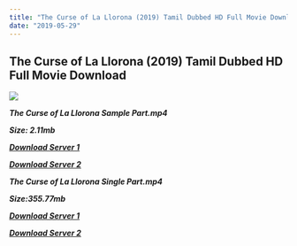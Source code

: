 ```yaml
---
title: "The Curse of La Llorona (2019) Tamil Dubbed HD Full Movie Download"
date: "2019-05-29"
---
```


## The Curse of La Llorona (2019) Tamil Dubbed HD Full Movie Download

[![](https://1.bp.blogspot.com/-i3GLowCQKFE/XO68GAg_eiI/AAAAAAAAAEc/jsyfT8obcoIUbCVVhmsYNvQnF1CW7F3_gCLcBGAs/s640/674bc3f7-c338-40bf-bd4b-32e36cc0626b.jpeg)](https://1.bp.blogspot.com/-i3GLowCQKFE/XO68GAg_eiI/AAAAAAAAAEc/jsyfT8obcoIUbCVVhmsYNvQnF1CW7F3_gCLcBGAs/s1600/674bc3f7-c338-40bf-bd4b-32e36cc0626b.jpeg)

**_The Curse of La Llorona Sample Part.mp4_**

**_Size: 2.11mb_**

**_[Download Server 1](http://b7.wetransfer.vip/files/Tamil{c159298fb141cbadc7232f68964181f47c3dba5abf1fc31c2462b14f0846cd70}20Dubbed{c159298fb141cbadc7232f68964181f47c3dba5abf1fc31c2462b14f0846cd70}20Movies/Tamil{c159298fb141cbadc7232f68964181f47c3dba5abf1fc31c2462b14f0846cd70}202019{c159298fb141cbadc7232f68964181f47c3dba5abf1fc31c2462b14f0846cd70}20Dubbed{c159298fb141cbadc7232f68964181f47c3dba5abf1fc31c2462b14f0846cd70}20Movies/The{c159298fb141cbadc7232f68964181f47c3dba5abf1fc31c2462b14f0846cd70}20Curse{c159298fb141cbadc7232f68964181f47c3dba5abf1fc31c2462b14f0846cd70}20of{c159298fb141cbadc7232f68964181f47c3dba5abf1fc31c2462b14f0846cd70}20La{c159298fb141cbadc7232f68964181f47c3dba5abf1fc31c2462b14f0846cd70}20Llorona{c159298fb141cbadc7232f68964181f47c3dba5abf1fc31c2462b14f0846cd70}20(2019)/The{c159298fb141cbadc7232f68964181f47c3dba5abf1fc31c2462b14f0846cd70}20Curse{c159298fb141cbadc7232f68964181f47c3dba5abf1fc31c2462b14f0846cd70}20of{c159298fb141cbadc7232f68964181f47c3dba5abf1fc31c2462b14f0846cd70}20La{c159298fb141cbadc7232f68964181f47c3dba5abf1fc31c2462b14f0846cd70}20Llorona{c159298fb141cbadc7232f68964181f47c3dba5abf1fc31c2462b14f0846cd70}20(2019){c159298fb141cbadc7232f68964181f47c3dba5abf1fc31c2462b14f0846cd70}20HDRip/The{c159298fb141cbadc7232f68964181f47c3dba5abf1fc31c2462b14f0846cd70}20Curse{c159298fb141cbadc7232f68964181f47c3dba5abf1fc31c2462b14f0846cd70}20of{c159298fb141cbadc7232f68964181f47c3dba5abf1fc31c2462b14f0846cd70}20La{c159298fb141cbadc7232f68964181f47c3dba5abf1fc31c2462b14f0846cd70}20Llorona{c159298fb141cbadc7232f68964181f47c3dba5abf1fc31c2462b14f0846cd70}20(2019){c159298fb141cbadc7232f68964181f47c3dba5abf1fc31c2462b14f0846cd70}20Sample{c159298fb141cbadc7232f68964181f47c3dba5abf1fc31c2462b14f0846cd70}20(640x360).mp4)_**

**_[Download Server 2](http://b7.wetransfer.vip/files/Tamil{c159298fb141cbadc7232f68964181f47c3dba5abf1fc31c2462b14f0846cd70}20Dubbed{c159298fb141cbadc7232f68964181f47c3dba5abf1fc31c2462b14f0846cd70}20Movies/Tamil{c159298fb141cbadc7232f68964181f47c3dba5abf1fc31c2462b14f0846cd70}202019{c159298fb141cbadc7232f68964181f47c3dba5abf1fc31c2462b14f0846cd70}20Dubbed{c159298fb141cbadc7232f68964181f47c3dba5abf1fc31c2462b14f0846cd70}20Movies/The{c159298fb141cbadc7232f68964181f47c3dba5abf1fc31c2462b14f0846cd70}20Curse{c159298fb141cbadc7232f68964181f47c3dba5abf1fc31c2462b14f0846cd70}20of{c159298fb141cbadc7232f68964181f47c3dba5abf1fc31c2462b14f0846cd70}20La{c159298fb141cbadc7232f68964181f47c3dba5abf1fc31c2462b14f0846cd70}20Llorona{c159298fb141cbadc7232f68964181f47c3dba5abf1fc31c2462b14f0846cd70}20(2019)/The{c159298fb141cbadc7232f68964181f47c3dba5abf1fc31c2462b14f0846cd70}20Curse{c159298fb141cbadc7232f68964181f47c3dba5abf1fc31c2462b14f0846cd70}20of{c159298fb141cbadc7232f68964181f47c3dba5abf1fc31c2462b14f0846cd70}20La{c159298fb141cbadc7232f68964181f47c3dba5abf1fc31c2462b14f0846cd70}20Llorona{c159298fb141cbadc7232f68964181f47c3dba5abf1fc31c2462b14f0846cd70}20(2019){c159298fb141cbadc7232f68964181f47c3dba5abf1fc31c2462b14f0846cd70}20HDRip/The{c159298fb141cbadc7232f68964181f47c3dba5abf1fc31c2462b14f0846cd70}20Curse{c159298fb141cbadc7232f68964181f47c3dba5abf1fc31c2462b14f0846cd70}20of{c159298fb141cbadc7232f68964181f47c3dba5abf1fc31c2462b14f0846cd70}20La{c159298fb141cbadc7232f68964181f47c3dba5abf1fc31c2462b14f0846cd70}20Llorona{c159298fb141cbadc7232f68964181f47c3dba5abf1fc31c2462b14f0846cd70}20(2019){c159298fb141cbadc7232f68964181f47c3dba5abf1fc31c2462b14f0846cd70}20Sample{c159298fb141cbadc7232f68964181f47c3dba5abf1fc31c2462b14f0846cd70}20(640x360).mp4)_**

**_The Curse of La Llorona Single Part.mp4_**

**_Size:355.77mb_**

**_[Download Server 1](http://b7.wetransfer.vip/files/Tamil{c159298fb141cbadc7232f68964181f47c3dba5abf1fc31c2462b14f0846cd70}20Dubbed{c159298fb141cbadc7232f68964181f47c3dba5abf1fc31c2462b14f0846cd70}20Movies/Tamil{c159298fb141cbadc7232f68964181f47c3dba5abf1fc31c2462b14f0846cd70}202019{c159298fb141cbadc7232f68964181f47c3dba5abf1fc31c2462b14f0846cd70}20Dubbed{c159298fb141cbadc7232f68964181f47c3dba5abf1fc31c2462b14f0846cd70}20Movies/The{c159298fb141cbadc7232f68964181f47c3dba5abf1fc31c2462b14f0846cd70}20Curse{c159298fb141cbadc7232f68964181f47c3dba5abf1fc31c2462b14f0846cd70}20of{c159298fb141cbadc7232f68964181f47c3dba5abf1fc31c2462b14f0846cd70}20La{c159298fb141cbadc7232f68964181f47c3dba5abf1fc31c2462b14f0846cd70}20Llorona{c159298fb141cbadc7232f68964181f47c3dba5abf1fc31c2462b14f0846cd70}20(2019)/The{c159298fb141cbadc7232f68964181f47c3dba5abf1fc31c2462b14f0846cd70}20Curse{c159298fb141cbadc7232f68964181f47c3dba5abf1fc31c2462b14f0846cd70}20of{c159298fb141cbadc7232f68964181f47c3dba5abf1fc31c2462b14f0846cd70}20La{c159298fb141cbadc7232f68964181f47c3dba5abf1fc31c2462b14f0846cd70}20Llorona{c159298fb141cbadc7232f68964181f47c3dba5abf1fc31c2462b14f0846cd70}20(2019){c159298fb141cbadc7232f68964181f47c3dba5abf1fc31c2462b14f0846cd70}20HDRip/The{c159298fb141cbadc7232f68964181f47c3dba5abf1fc31c2462b14f0846cd70}20Curse{c159298fb141cbadc7232f68964181f47c3dba5abf1fc31c2462b14f0846cd70}20of{c159298fb141cbadc7232f68964181f47c3dba5abf1fc31c2462b14f0846cd70}20La{c159298fb141cbadc7232f68964181f47c3dba5abf1fc31c2462b14f0846cd70}20Llorona{c159298fb141cbadc7232f68964181f47c3dba5abf1fc31c2462b14f0846cd70}20(2019){c159298fb141cbadc7232f68964181f47c3dba5abf1fc31c2462b14f0846cd70}20Single{c159298fb141cbadc7232f68964181f47c3dba5abf1fc31c2462b14f0846cd70}20Part{c159298fb141cbadc7232f68964181f47c3dba5abf1fc31c2462b14f0846cd70}20(640x360).mp4)_**

**_[Download Server 2](http://b7.wetransfer.vip/files/Tamil{c159298fb141cbadc7232f68964181f47c3dba5abf1fc31c2462b14f0846cd70}20Dubbed{c159298fb141cbadc7232f68964181f47c3dba5abf1fc31c2462b14f0846cd70}20Movies/Tamil{c159298fb141cbadc7232f68964181f47c3dba5abf1fc31c2462b14f0846cd70}202019{c159298fb141cbadc7232f68964181f47c3dba5abf1fc31c2462b14f0846cd70}20Dubbed{c159298fb141cbadc7232f68964181f47c3dba5abf1fc31c2462b14f0846cd70}20Movies/The{c159298fb141cbadc7232f68964181f47c3dba5abf1fc31c2462b14f0846cd70}20Curse{c159298fb141cbadc7232f68964181f47c3dba5abf1fc31c2462b14f0846cd70}20of{c159298fb141cbadc7232f68964181f47c3dba5abf1fc31c2462b14f0846cd70}20La{c159298fb141cbadc7232f68964181f47c3dba5abf1fc31c2462b14f0846cd70}20Llorona{c159298fb141cbadc7232f68964181f47c3dba5abf1fc31c2462b14f0846cd70}20(2019)/The{c159298fb141cbadc7232f68964181f47c3dba5abf1fc31c2462b14f0846cd70}20Curse{c159298fb141cbadc7232f68964181f47c3dba5abf1fc31c2462b14f0846cd70}20of{c159298fb141cbadc7232f68964181f47c3dba5abf1fc31c2462b14f0846cd70}20La{c159298fb141cbadc7232f68964181f47c3dba5abf1fc31c2462b14f0846cd70}20Llorona{c159298fb141cbadc7232f68964181f47c3dba5abf1fc31c2462b14f0846cd70}20(2019){c159298fb141cbadc7232f68964181f47c3dba5abf1fc31c2462b14f0846cd70}20HDRip/The{c159298fb141cbadc7232f68964181f47c3dba5abf1fc31c2462b14f0846cd70}20Curse{c159298fb141cbadc7232f68964181f47c3dba5abf1fc31c2462b14f0846cd70}20of{c159298fb141cbadc7232f68964181f47c3dba5abf1fc31c2462b14f0846cd70}20La{c159298fb141cbadc7232f68964181f47c3dba5abf1fc31c2462b14f0846cd70}20Llorona{c159298fb141cbadc7232f68964181f47c3dba5abf1fc31c2462b14f0846cd70}20(2019){c159298fb141cbadc7232f68964181f47c3dba5abf1fc31c2462b14f0846cd70}20Single{c159298fb141cbadc7232f68964181f47c3dba5abf1fc31c2462b14f0846cd70}20Part{c159298fb141cbadc7232f68964181f47c3dba5abf1fc31c2462b14f0846cd70}20(640x360).mp4)_**
